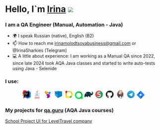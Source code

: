 <h1>Hello, I`m <a href="(https://github.com/irinamolodtsova)" target="_blank">Irina</a> 
<img src="https://github.com/blackcater/blackcater/raw/main/images/Hi.gif" height="32"/></h1>
<h3>I am a QA Engineer (Manual, Automation - Java)</h3>

- 🌍 I speak Russian (native), English (B2)
- 📫 How to reach me irinamolodtsovabusiness@gmail.com or @IrinaSharkies (Telegram)
- 💻 A little about experience: I am working as a Manual QA since 2022, since late 2024 took AQA Java classes and started to write auto-tests using Java - Selenide



### I use:

<p align="center">
<img width="6%" title="IntelliJ IDEA" src="media/Intelij_IDEA.svg">
<img width="6%" title="Java" src="media/Java.svg">
<img width="6%" title="Selenide" src="media/Selenide.svg">
<img width="6%" title="Selenoid" src="media/Selenoid.svg">
<img width="6%" title="Allure Report" src="media/Allure_Report.svg">
<img width="5%" title="Allure TestOps" src="media/AllureTestOps.svg">
<img width="6%" title="Gradle" src="media/Gradle.svg">
<img width="6%" title="JUnit5" src="media/JUnit5.svg">
<img width="6%" title="GitHub" src="media/GitHub.svg">
<img width="6%" title="Jenkins" src="media/Jenkins.svg">
<img width="6%" title="Telegram" src="media/Telegram.svg">
<img width="5%" title="Jira" src="media/Jira.svg">
</p>

### My projects for [qa.guru](https://qa.guru/) (AQA Java courses)

[School Project UI for LevelTravel company](https://github.com/irinamolodtsova/LevelTravel_Irina)





